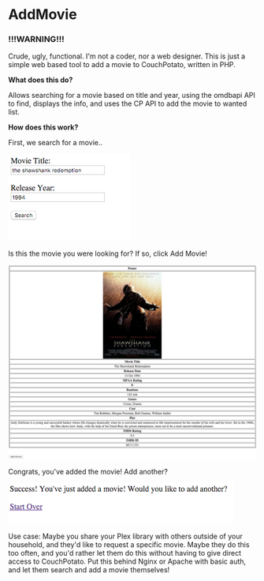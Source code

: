 # AddMovie

### !!!WARNING!!!
Crude, ugly, functional.  I'm not a coder, nor a web designer.  This is just a simple web based tool to add a movie to CouchPotato, written in PHP.

**What does this do?**
 
Allows searching for a movie based on title and year, using the omdbapi API to find, displays the info, and uses the CP API to add the movie to wanted list.

**How does this work?**

First, we search for a movie..  

![search](/screenshots/search.png?raw=true "Search for a Movie")

Is this the movie you were looking for?  If so, click Add Movie! 

![find](/screenshots/find.png?raw=true "Find the Movie")

Congrats, you've added the movie!  Add another?  

![add](/screenshots/add.png?raw=true "Add the Movie")


Use case: Maybe you share your Plex library with others outside of your household, and they'd like to request a specific movie.  Maybe they do this too often, and you'd rather let them do this without having to give direct access to CouchPotato.  Put this behind Nginx or Apache with basic auth, and let them search and add a movie themselves!
